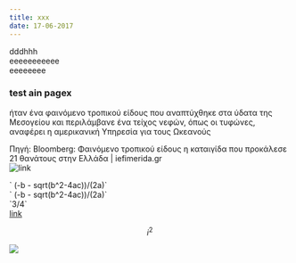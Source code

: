 ```yaml
---
title: xxx
date: 17-06-2017
---
```

dddhhh   
eeeeeeeeeee   
eeeeeeee


### test ain pagex

ήταν ένα φαινόμενο τροπικού είδους που αναπτύχθηκε στα ύδατα της Μεσογείου και περιλάμβανε ένα τείχος νεφών, όπως οι τυφώνες, αναφέρει η αμερικανική Υπηρεσία για τους Ωκεανούς

Πηγή: Bloomberg: Φαινόμενο τροπικού είδους η καταιγίδα που προκάλεσε 21 θανάτους στην Ελλάδα | iefimerida.gr   
![link](/hugo/admin/img/arthrosi.jpg)


\` (-b  - sqrt(b^2-4ac))/(2a)\`   
\` (-b  - sqrt(b^2-4ac))/(2a)\`  
\`3/4\`   
[link](/hugo/admin/img/χρηστος.pdf)

$$  
i^2 
$$ 

![](/hugo/admin/img/ekremes.jpg)

